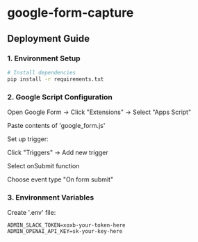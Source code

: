 # google-form-capture
## Deployment Guide
### 1. Environment Setup
```bash
# Install dependencies
pip install -r requirements.txt
```

### 2. Google Script Configuration
Open Google Form → Click "Extensions" → Select "Apps Script"

Paste contents of 'google_form.js'

Set up trigger:

Click "Triggers" → Add new trigger

Select onSubmit function

Choose event type "On form submit"

### 3. Environment Variables
Create '.env' file:

```
ADMIN_SLACK_TOKEN=xoxb-your-token-here
ADMIN_OPENAI_API_KEY=sk-your-key-here
```
